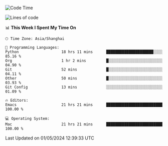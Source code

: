 <!--START_SECTION:waka-->
![Code Time](http://img.shields.io/badge/Code%20Time-1%2C939%20hrs%2014%20mins-blue)

![Lines of code](https://img.shields.io/badge/From%20Hello%20World%20I%27ve%20Written-306.0%20thousand%20lines%20of%20code-blue)

📊 **This Week I Spent My Time On** 

```text
🕑︎ Time Zone: Asia/Shanghai

💬 Programming Languages: 
Python                   18 hrs 11 mins      █████████████████████░░░░   85.16 % 
Org                      1 hr 2 mins         █░░░░░░░░░░░░░░░░░░░░░░░░   04.90 % 
Git                      52 mins             █░░░░░░░░░░░░░░░░░░░░░░░░   04.11 % 
Other                    50 mins             █░░░░░░░░░░░░░░░░░░░░░░░░   03.93 % 
Git Config               13 mins             ░░░░░░░░░░░░░░░░░░░░░░░░░   01.09 % 

🔥 Editors: 
Emacs                    21 hrs 21 mins      █████████████████████████   100.00 % 

💻 Operating System: 
Mac                      21 hrs 21 mins      █████████████████████████   100.00 % 
```


 Last Updated on 01/05/2024 12:39:33 UTC
<!--END_SECTION:waka-->
